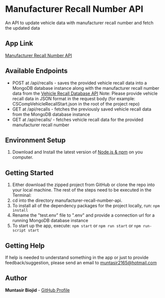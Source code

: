 # Manufacturer Recall Number API

An API to update vehicle data with manufacturer recall number and fetch the updated data

## App Link

[Manufacturer Recall Number API](TBD)

## Available Endpoints

- POST at /api/recalls - saves the provided vehicle recall data into a MongoDB database instance along with the manufacturer recall number data from the [Vehicle Recall Database API](https://open.canada.ca/data/en/dataset/1ec92326-47ef-4110-b7ca-959fab03f96d)
  Note: Please provide vehicle recall data in JSON format in the request body (for example: CSCompVehicleRecallStart.json in the root of the project repo)
- GET at /api/recalls - fetches the previously saved vehicle recall data from the MongoDB database instance
- GET at /api/recalls/<manufacturerRecallNumber> - fetches vehicle recall data for the provided manufacturer recall number

## Environment Setup

1. Download and Install the latest version of [Node.js & npm](https://nodejs.org/en/download/) on you computer.

## Getting Started

1. Either download the zipped project from GitHub or clone the repo into your local machine.
   The rest of the steps need to be executed in the Terminal:
2. cd into the directory manufacturer-recall-number-api.
3. To install all of the dependency packages for the project locally, run: `npm install`
4. Rename the "test.env" file to ".env" and provide a connection url for a running MongoDB database instance
5. To start up the app, execute: `npm start` or `npm run start` or `npm run-script start`

## Getting Help

If help is needed to understand something in the app or just to provide feedback/suggestion, please send an email to muntasir2165@hotmail.com

## Author

**Muntasir Biojid** - [GitHub Profile](https://github.com/muntasir2165)
